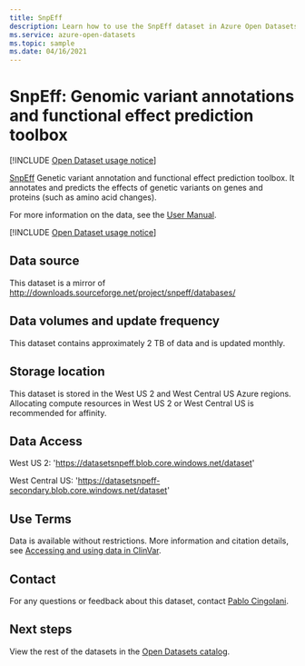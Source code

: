 ```yaml
---
title: SnpEff
description: Learn how to use the SnpEff dataset in Azure Open Datasets.
ms.service: azure-open-datasets
ms.topic: sample
ms.date: 04/16/2021
---
```


# SnpEff: Genomic variant annotations and functional effect prediction toolbox

[!INCLUDE [Open Dataset usage notice](./includes/open-datasets-change-notice.md)]

[SnpEff](https://pcingola.github.io/SnpEff/) Genetic variant annotation and functional effect prediction toolbox. It annotates and predicts the effects of genetic variants on genes and proteins (such as amino acid changes).

For more information on the data, see the [User Manual](https://pcingola.github.io/SnpEff/snpeff/introduction/).

[!INCLUDE [Open Dataset usage notice](./includes/open-datasets-usage-note.md)]

## Data source

This dataset is a mirror of http://downloads.sourceforge.net/project/snpeff/databases/

## Data volumes and update frequency

This dataset contains approximately 2 TB of data and is updated monthly.

## Storage location

This dataset is stored in the West US 2 and West Central US Azure regions. Allocating compute resources in West US 2 or West Central US is recommended for affinity.

## Data Access

West US 2: 'https://datasetsnpeff.blob.core.windows.net/dataset'

West Central US: 'https://datasetsnpeff-secondary.blob.core.windows.net/dataset'

## Use Terms
Data is available without restrictions. More information and citation details, see [Accessing and using data in ClinVar](https://pcingola.github.io/SnpEff/snpeff/introduction/).

## Contact

For any questions or feedback about this dataset, contact [Pablo Cingolani](http://www.linkedin.com/in/pablocingolani).


## Next steps

View the rest of the datasets in the [Open Datasets catalog](dataset-catalog.md).
